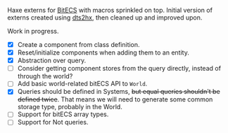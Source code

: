 Haxe externs for [BitECS](https://github.com/NateTheGreatt/bitECS/) with macros sprinkled on top. Initial version of externs created using [dts2hx](https://github.com/haxiomic/dts2hx), then cleaned up and improved upon.

Work in progress.
- [x] Create a component from class definition.
- [x] Reset/initialize components when adding them to an entity.
- [x] Abstraction over query.
- [ ] Consider getting component stores from the query directly, instead of through the world?
- [ ] Add basic world-related bitECS API to `World`.
- [x] Queries should be defined in Systems, ~~but equal queries shouldn't be defined twice~~. That means we will need to generate some common storage type, probably in the World.
- [ ] Support for bitECS array types.
- [ ] Support for Not queries.
